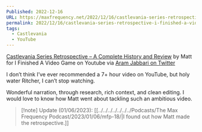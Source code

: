 ```yaml
---
Published: 2022-12-16
URL: https://maxfrequency.net/2022/12/16/castlevania-series-retrospective-i-finished-a-video-game/
permalink: 2022/12/16/castlevania-series-retrospective-i-finished-a-video-game/
tags:
  - Castlevania
  - YouTube
---
```

[Castlevania Series Retrospective – A Complete History and Review](https://youtu.be/peVgerhXJlU) by Matt for I Finished A Video Game on Youtube via [Aram Jabbari on Twitter](https://twitter.com/aramjabbari/status/1601942271070334977)

I don’t think I’ve ever recommended a 7+ hour video on YouTube, but holy water Ritcher, I can’t stop watching.

Wonderful narration, through research, rich context, and clean editing. I would love to know how Matt went about tackling such an ambitious video.

> [!note] Update (01/06/2023): 
> [[../../../../../../../Podcasts/The Max Frequency Podcast/2023/01/06/mfp-18/|I found out how Matt made the retrospective.]]